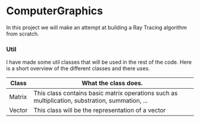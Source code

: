 # ComputerGraphics
In this project we will make an attempt at building a Ray Tracing algorithm from scratch. 

### Util
I have made some util classes that will be used in the rest of the code. Here is a short overview of the different classes and there uses.

| Class  | What the class does.                                                                            |
| -------|-------------------------------------------------------------------------------------------------|
| Matrix | This class contains basic matrix operations such as multiplication, substration, summation, ... |
| Vector | This class will be the representation of a vector  |
